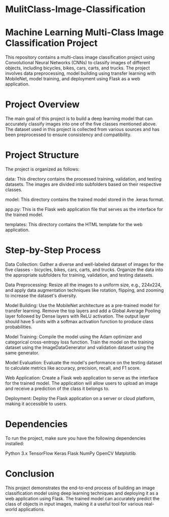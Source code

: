 # MulitClass-Image-Classification

# Machine Learning Multi-Class Image Classification Project

This repository contains a multi-class image classification project using Convolutional Neural Networks (CNNs) to classify images of different objects, including bicycles, bikes, cars, carts, and trucks. The project involves data preprocessing, model building using transfer learning with MobileNet, model training, and deployment using Flask as a web application.

# Project Overview
The main goal of this project is to build a deep learning model that can accurately classify images into one of the five classes mentioned above. The dataset used in this project is collected from various sources and has been preprocessed to ensure consistency and compatibility.

# Project Structure
The project is organized as follows:

data: This directory contains the processed training, validation, and testing datasets. The images are divided into subfolders based on their respective classes.

model: This directory contains the trained model stored in the .keras format.

app.py: This is the Flask web application file that serves as the interface for the trained model.

templates: This directory contains the HTML template for the web application.

# Step-by-Step Process

Data Collection: Gather a diverse and well-labeled dataset of images for the five classes - bicycles, bikes, cars, carts, and trucks. Organize the data into the appropriate subfolders for training, validation, and testing datasets.

Data Preprocessing: Resize all the images to a uniform size, e.g., 224x224, and apply data augmentation techniques like rotation, flipping, and zooming to increase the dataset's diversity.

Model Building: Use the MobileNet architecture as a pre-trained model for transfer learning. Remove the top layers and add a Global Average Pooling layer followed by Dense layers with ReLU activation. The output layer should have 5 units with a softmax activation function to produce class probabilities.

Model Training: Compile the model using the Adam optimizer and categorical cross-entropy loss function. Train the model on the training dataset using the ImageDataGenerator and validation dataset using the same generator.

Model Evaluation: Evaluate the model's performance on the testing dataset to calculate metrics like accuracy, precision, recall, and F1 score.

Web Application: Create a Flask web application to serve as the interface for the trained model. The application will allow users to upload an image and receive a prediction of the class it belongs to.

Deployment: Deploy the Flask application on a server or cloud platform, making it accessible to users.

# Dependencies
To run the project, make sure you have the following dependencies installed:

Python 3.x
TensorFlow
Keras
Flask
NumPy
OpenCV
Matplotlib

# Conclusion
This project demonstrates the end-to-end process of building an image classification model using deep learning techniques and deploying it as a web application using Flask. The trained model can accurately predict the class of objects in input images, making it a useful tool for various real-world applications.
